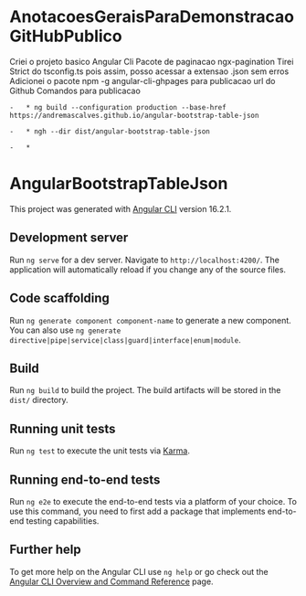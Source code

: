 
# AnotacoesGeraisParaDemonstracaoGitHubPublico

Criei o projeto basico Angular Cli
Pacote de paginacao ngx-pagination
Tirei Strict do tsconfig.ts pois assim, posso acessar a extensao .json sem erros
Adicionei o pacote npm -g angular-cli-ghpages para publicacao url do Github
    Comandos para publicacao
    
    -   * ng build --configuration production --base-href https://andremascalves.github.io/angular-bootstrap-table-json
    
    -   * ngh --dir dist/angular-bootstrap-table-json

    -   * 


# AngularBootstrapTableJson

This project was generated with [Angular CLI](https://github.com/angular/angular-cli) version 16.2.1.

## Development server

Run `ng serve` for a dev server. Navigate to `http://localhost:4200/`. The application will automatically reload if you change any of the source files.

## Code scaffolding

Run `ng generate component component-name` to generate a new component. You can also use `ng generate directive|pipe|service|class|guard|interface|enum|module`.

## Build

Run `ng build` to build the project. The build artifacts will be stored in the `dist/` directory.

## Running unit tests

Run `ng test` to execute the unit tests via [Karma](https://karma-runner.github.io).

## Running end-to-end tests

Run `ng e2e` to execute the end-to-end tests via a platform of your choice. To use this command, you need to first add a package that implements end-to-end testing capabilities.

## Further help

To get more help on the Angular CLI use `ng help` or go check out the [Angular CLI Overview and Command Reference](https://angular.io/cli) page.
